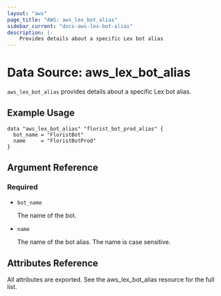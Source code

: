 ```yaml
---
layout: "aws"
page_title: "AWS: aws_lex_bot_alias"
sidebar_current: "docs-aws-lex-bot-alias"
description: |-
    Provides details about a specific Lex bot alias
---
```


# Data Source: aws_lex_bot_alias

`aws_lex_bot_alias` provides details about a specific Lex bot alias.

## Example Usage

```hcl
data "aws_lex_bot_alias" "florist_bot_prod_alias" {
  bot_name = "FloristBot"
  name     = "FloristBotProd"
}
```

## Argument Reference

### Required

* `bot_name`

    The name of the bot.

* `name`

    The name of the bot alias. The name is case sensitive.

## Attributes Reference

All attributes are exported. See the aws_lex_bot_alias resource for the full list.
